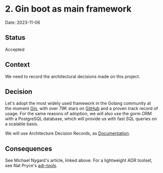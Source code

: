 # 2. Gin boot as main framework 

Date: 2023-11-06

## Status

Accepted

## Context

We need to record the architectural decisions made on this project.

## Decision

Let's adopt the most widely used framework in the Golang community at the moment [Gin](https://gin-gonic.com/docs/), with over 79K stars on [GitHub](https://github.com/gin-gonic) and a proven track record of usage. For the same reasons of adoption, we will also use the gorm ORM with a PostgreSQL database, which will provide us with fast SQL queries on a scalable basis.

We will use Architecture Decision Records,
as [Documentation](https://gin-gonic.com/docs/).

## Consequences

See Michael Nygard's article, linked above. For a lightweight ADR toolset, see Nat
Pryce's [adr-tools](https://github.com/npryce/adr-tools).

